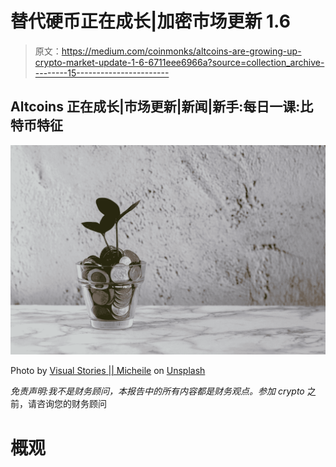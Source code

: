 # 替代硬币正在成长|加密市场更新 1.6

> 原文：<https://medium.com/coinmonks/altcoins-are-growing-up-crypto-market-update-1-6-6711eee6966a?source=collection_archive---------15----------------------->

## Altcoins 正在成长|市场更新|新闻|新手:每日一课:比特币特征

![](img/3012a6d47521100ae1ed0da3ddce2c1a.png)

Photo by [Visual Stories || Micheile](https://unsplash.com/@micheile?utm_source=medium&utm_medium=referral) on [Unsplash](https://unsplash.com?utm_source=medium&utm_medium=referral)

*免责声明:我不是财务顾问，本报告中的所有内容都是财务观点。参加 crypto* 之前，请咨询您的财务顾问

# 概观
